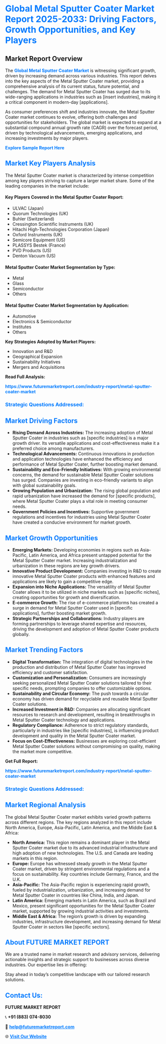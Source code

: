 <h1 style="color: #007BFF;">Global Metal Sputter Coater Market Report 2025-2033: Driving Factors, Growth Opportunities, and Key Players</h1>

<section id="overview">
<h2>Market Report Overview</h2>
<p>The <a href="https://www.futuremarketreport.com/industry-report/metal-sputter-coater-market" style="color: #007BFF; text-decoration: none;"><strong>Global Metal Sputter Coater Market</strong></a> is witnessing significant growth, driven by increasing demand across various industries. This report delves into the key aspects of the Metal Sputter Coater market, providing a comprehensive analysis of its current status, future potential, and challenges. The demand for Metal Sputter Coater has surged due to its wide-ranging applications in industries such as [insert industries], making it a critical component in modern-day [applications].</p>
<p>As consumer preferences shift and industries innovate, the Metal Sputter Coater market continues to evolve, offering both challenges and opportunities for stakeholders. The global market is expected to expand at a substantial compound annual growth rate (CAGR) over the forecast period, driven by technological advancements, emerging applications, and increasing investments by major players.</p>
</section>

<section id="overview">
<p><a href="https://www.futuremarketreport.com/request-sample/reportId=54011" style="color: #007BFF; text-decoration: none;"><strong>Explore Sample Report Here</strong></a></p>
</section>

<section id="key-players">
<h2 style="color: #007BFF;">Market Key Players Analysis</h2>
<p>The Metal Sputter Coater market is characterized by intense competition among key players striving to capture a larger market share. Some of the leading companies in the market include:</p>
<h4>Key Players Covered in the Metal Sputter Coater Report:</h4>
<ul><li>ULVAC (Japan)</li><li>Quorum Technologies (UK)</li><li>Buhler (Switzerland)</li><li>Cressington Scientific Instruments (UK)</li><li>Hitachi High-Technologies Corporation (Japan)</li><li>Oxford Instruments (UK)</li><li>Semicore Equipment (US)</li><li>PLASSYS Bestek (France)</li><li>PVD Products (US)</li><li>Denton Vacuum (US)</li></ul>
<h4>Metal Sputter Coater Market Segmentation by Type:</h4>
<ul><li>Metal</li><li>Glass</li><li>Semiconductor</li><li>Others</li></ul>

<h4>Metal Sputter Coater Market Segmentation by Application:</h4>
<ul><li>Automotive</li><li>Electronics &amp; Semiconductor</li><li>Institutes</li><li>Others</li></ul>
<p><strong>Key Strategies Adopted by Market Players:</strong></p>
<ul>
<li>Innovation and R&D</li>
<li>Geographical Expansion</li>
<li>Sustainability Initiatives</li>
<li>Mergers and Acquisitions</li>
</ul>
</section>

<section>
<p><strong>Read Full Analysis: </strong></p><a href="https://www.futuremarketreport.com/industry-report/metal-sputter-coater-market" style="color: #007BFF; text-decoration: none;"><strong>https://www.futuremarketreport.com/industry-report/metal-sputter-coater-market</strong></a>
<h3 style="color: #007BFF;">Strategic Questions Addressed:</h3>
</section>

<section id="driving-factors">
<h2 style="color: #007BFF;">Market Driving Factors</h2>
<ul>
<li><strong>Rising Demand Across Industries:</strong> The increasing adoption of Metal Sputter Coater in industries such as [specific industries] is a major growth driver. Its versatile applications and cost-effectiveness make it a preferred choice among manufacturers.</li>
<li><strong>Technological Advancements:</strong> Continuous innovations in production and application technologies have enhanced the efficiency and performance of Metal Sputter Coater, further boosting market demand.</li>
<li><strong>Sustainability and Eco-Friendly Initiatives:</strong> With growing environmental concerns, the demand for sustainable Metal Sputter Coater solutions has surged. Companies are investing in eco-friendly variants to align with global sustainability goals.</li>
<li><strong>Growing Population and Urbanization:</strong> The rising global population and rapid urbanization have increased the demand for [specific products], where Metal Sputter Coater plays a vital role in meeting consumer needs.</li>
<li><strong>Government Policies and Incentives:</strong> Supportive government regulations and incentives for industries using Metal Sputter Coater have created a conducive environment for market growth.</li>
</ul>
</section>

<section id="growth-opportunities">
<h2 style="color: #007BFF;">Market Growth Opportunities</h2>
<ul>
<li><strong>Emerging Markets:</strong> Developing economies in regions such as Asia-Pacific, Latin America, and Africa present untapped potential for the Metal Sputter Coater market. Increasing industrialization and urbanization in these regions are key growth drivers.</li>
<li><strong>Innovative Product Development:</strong> Companies investing in R&D to create innovative Metal Sputter Coater products with enhanced features and applications are likely to gain a competitive edge.</li>
<li><strong>Expansion into Niche Applications:</strong> The versatility of Metal Sputter Coater allows it to be utilized in niche markets such as [specific niches], creating opportunities for growth and diversification.</li>
<li><strong>E-commerce Growth:</strong> The rise of e-commerce platforms has created a surge in demand for Metal Sputter Coater used in [specific applications], further boosting market growth.</li>
<li><strong>Strategic Partnerships and Collaborations:</strong> Industry players are forming partnerships to leverage shared expertise and resources, driving the development and adoption of Metal Sputter Coater products globally.</li>
</ul>
</section>

<section id="trending-factors">
<h2 style="color: #007BFF;">Market Trending Factors</h2>
<ul>
<li><strong>Digital Transformation:</strong> The integration of digital technologies in the production and distribution of Metal Sputter Coater has improved efficiency and customer satisfaction.</li>
<li><strong>Customization and Personalization:</strong> Consumers are increasingly seeking personalized Metal Sputter Coater solutions tailored to their specific needs, prompting companies to offer customizable options.</li>
<li><strong>Sustainability and Circular Economy:</strong> The push towards a circular economy has driven demand for recyclable and reusable Metal Sputter Coater solutions.</li>
<li><strong>Increased Investment in R&D:</strong> Companies are allocating significant resources to research and development, resulting in breakthroughs in Metal Sputter Coater technology and applications.</li>
<li><strong>Regulatory Compliance:</strong> Adherence to strict regulatory standards, particularly in industries like [specific industries], is influencing product development and quality in the Metal Sputter Coater market.</li>
<li><strong>Focus on Cost-Effectiveness:</strong> Businesses are exploring cost-efficient Metal Sputter Coater solutions without compromising on quality, making the market more competitive.</li>
</ul>
</section>

<section>
<p><strong>Get Full Report: </strong></p><a href="https://www.futuremarketreport.com/industry-report/metal-sputter-coater-market" style="color: #007BFF; text-decoration: none;"><strong>https://www.futuremarketreport.com/industry-report/metal-sputter-coater-market</strong></a>
<h3 style="color: #007BFF;">Strategic Questions Addressed:</h3>
</section>


<section id="regional-analysis">
<h2 style="color: #007BFF;">Market Regional Analysis</h2>
<p>The global Metal Sputter Coater market exhibits varied growth patterns across different regions. The key regions analyzed in this report include North America, Europe, Asia-Pacific, Latin America, and the Middle East & Africa:</p>
<ul>
<li><strong>North America:</strong> This region remains a dominant player in the Metal Sputter Coater market due to its advanced industrial infrastructure and high adoption of new technologies. The U.S. and Canada are leading markets in this region.</li>
<li><strong>Europe:</strong> Europe has witnessed steady growth in the Metal Sputter Coater market, driven by stringent environmental regulations and a focus on sustainability. Key countries include Germany, France, and the U.K.</li>
<li><strong>Asia-Pacific:</strong> The Asia-Pacific region is experiencing rapid growth, fueled by industrialization, urbanization, and increasing demand for Metal Sputter Coater in countries like China, India, and Japan.</li>
<li><strong>Latin America:</strong> Emerging markets in Latin America, such as Brazil and Mexico, present significant opportunities for the Metal Sputter Coater market, supported by growing industrial activities and investments.</li>
<li><strong>Middle East & Africa:</strong> The region’s growth is driven by expanding industries, infrastructure development, and increasing demand for Metal Sputter Coater in sectors like [specific sectors].</li>
</ul>
</section>

<footer>
<h2 style="color: #007BFF;">About FUTURE MARKET REPORT</h2>
<p>We are a trusted name in market research and advisory services, delivering actionable insights and strategic support to businesses across diverse industries. Our expertise lies in offering:</p>

<p>Stay ahead in today’s competitive landscape with our tailored research solutions.</p>

<h2 style="color: #007BFF;">Contact Us:</h2>
<p><strong>FUTURE MARKET REPORT</strong></p>
<p>📞 <strong>+91 (883) 074-8030</strong></p>
<p>📧 <strong><a href="mailto:help@futuremarketreport.com" style="color: #007BFF;">help@futuremarketreport.com</a></strong></p>
<p>🌐 <strong><a href="https://www.futuremarketreport.com/" style="color: #007BFF;">Visit Our Website</a></strong></p>
</footer>